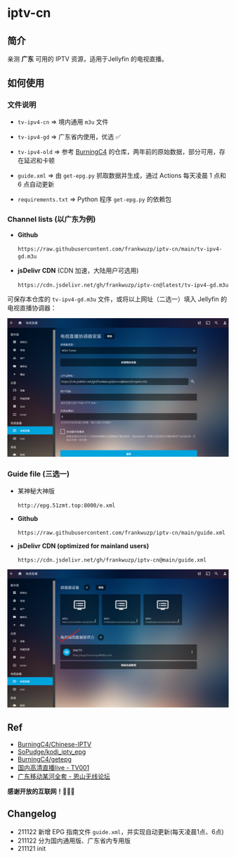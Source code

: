 # iptv-cn
## 简介

亲测 **广东** 可用的 IPTV 资源，适用于Jellyfin 的电视直播。

## 如何使用

### 文件说明

- `tv-ipv4-cn` => 境内通用 `m3u` 文件

- `tv-ipv4-gd` => 广东省内使用，优选 ✅

- `tv-ipv4-old` => 参考 [BurningC4](https://github.com/BurningC4/Chinese-IPTV) 的仓库，两年前的原始数据，部分可用，存在延迟和卡顿

- `guide.xml` => 由 `get-epg.py` 抓取数据并生成，通过 Actions 每天凌晨 1 点和 6 点自动更新

- `requirements.txt` => Python 程序 `get-epg.py` 的依赖包
### Channel lists (以广东为例)

- **Github**

  `https://raw.githubusercontent.com/frankwuzp/iptv-cn/main/tv-ipv4-gd.m3u`

- **jsDelivr CDN** (CDN 加速，大陆用户可选用)

  `https://cdn.jsdelivr.net/gh/frankwuzp/iptv-cn@latest/tv-ipv4-gd.m3u`

可保存本仓库的 `tv-ipv4-gd.m3u` 文件，或将以上网址（二选一）填入 Jellyfin 的电视直播协调器：

![jellyfin-setting](./image/jellyfin-settings.png)

### Guide file (三选一)

- 某神秘大神版

  `http://epg.51zmt.top:8000/e.xml`

- **Github**

  `https://raw.githubusercontent.com/frankwuzp/iptv-cn/main/guide.xml`

- **jsDelivr CDN (optimized for mainland users)**

  `https://cdn.jsdelivr.net/gh/frankwuzp/iptv-cn@main/guide.xml`

![jellyfin-epg](./image/jellyfin-epg.png)

## Ref

- [BurningC4/Chinese-IPTV](https://github.com/BurningC4/Chinese-IPTV)
- [SoPudge/kodi_iptv_epg](https://github.com/SoPudge/kodi_iptv_epg)
- [BurningC4/getepg](https://github.com/BurningC4/getepg)
- [国内高清直播live - TV001](http://www.tv001.vip/forum.php?mod=viewthread&tid=3)
- [广东移动某河全套 - 恩山无线论坛](https://www.right.com.cn/forum/thread-6809023-1-1.html)

**感谢开放的互联网！🎉🎉🎉**

## Changelog

- 211122 新增 EPG 指南文件 `guide.xml`，并实现自动更新(每天凌晨1点、6点)
- 211122 分为国内通用版、广东省内专用版
- 211121 init
